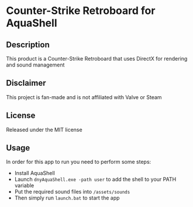 # Counter-Strike Retroboard for AquaShell

## Description
This product is a Counter-Strike Retroboard that uses DirectX for rendering and sound management

## Disclaimer
This project is fan-made and is not affiliated with Valve or Steam

## License
Released under the MIT license

## Usage
In order for this app to run you need to perform some steps:
- Install AquaShell
- Launch `dnyAquaShell.exe -path user` to add the shell to your PATH variable
- Put the required sound files into `/assets/sounds`
- Then simply run `launch.bat` to start the app